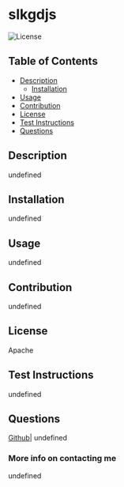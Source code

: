 
  # slkgdjs 
 ![License](https://img.shields.io/badge/License-Apache-success.svg) 
 
  
  ## Table of Contents
  * [Description](#description)
    * [Installation](#installation)
  * [Usage](#usage)
  * [Contribution](#contribution)
  * [License](#license)
  * [Test Instructions](#test)
  * [Questions](#questions) 

  ## Description 
 undefined 
 
  ## Installation 
 undefined 
 
  ## Usage 
 undefined 
 
  ## Contribution 
 undefined 
 
  ## License 
 Apache 
 
  ## Test Instructions 
 undefined 

  ## Questions 
 [Github](https://github.com/undefined)| undefined 
 
  ### More info on contacting me 
 undefined  
